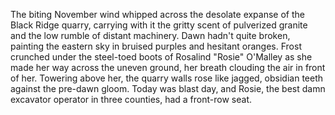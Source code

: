 The biting November wind whipped across the desolate expanse of the Black Ridge quarry, carrying with it the gritty scent of pulverized granite and the low rumble of distant machinery.  Dawn hadn't quite broken, painting the eastern sky in bruised purples and hesitant oranges.  Frost crunched under the steel-toed boots of Rosalind "Rosie" O'Malley as she made her way across the uneven ground, her breath clouding the air in front of her.  Towering above her, the quarry walls rose like jagged, obsidian teeth against the pre-dawn gloom.  Today was blast day, and Rosie, the best damn excavator operator in three counties, had a front-row seat.
